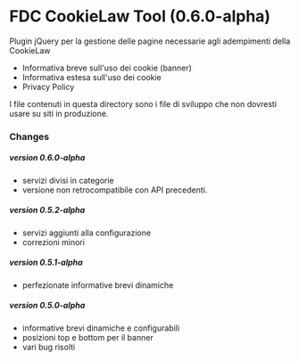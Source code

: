 # FDC CookieLaw Tool (0.6.0-alpha)
Plugin jQuery per la gestione delle pagine necessarie agli adempimenti della CookieLaw

* Informativa breve sull'uso dei cookie (banner)
* Informativa estesa sull'uso dei cookie
* Privacy Policy

I file contenuti in questa directory sono i file di sviluppo che non dovresti usare su siti in produzione.


### Changes

##### version 0.6.0-alpha<br>
* servizi divisi in categorie
* versione non retrocompatibile con API precedenti.

##### version 0.5.2-alpha<br>
* servizi aggiunti alla configurazione
* correzioni minori

##### version 0.5.1-alpha<br>
* perfezionate informative brevi dinamiche

##### version 0.5.0-alpha<br>
* informative brevi dinamiche e configurabili
* posizioni top e bottom per il banner
* vari bug risolti


